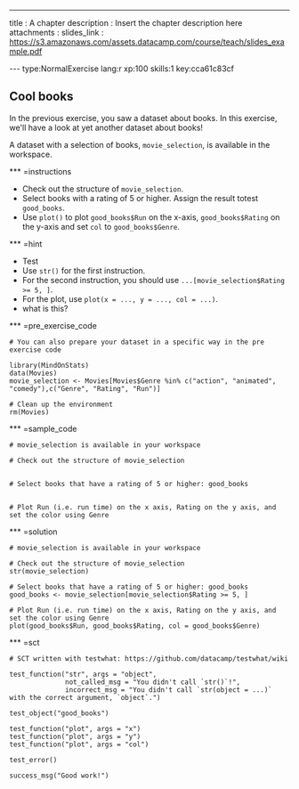 ---
title       : A chapter
description : Insert the chapter description here
attachments :
  slides_link : https://s3.amazonaws.com/assets.datacamp.com/course/teach/slides_example.pdf

--- type:NormalExercise lang:r xp:100 skills:1 key:cca61c83cf
## Cool books
In the previous exercise, you saw a dataset about books. In this exercise, we'll have a look at yet another dataset about books!

A dataset with a selection of books, `movie_selection`, is available in the workspace.

*** =instructions
- Check out the structure of `movie_selection`.
- Select books with a rating of 5 or higher. Assign the result totest `good_books`.
- Use `plot()` to  plot `good_books$Run` on the x-axis, `good_books$Rating` on the y-axis and set `col` to `good_books$Genre`.

*** =hint
- Test
- Use `str()` for the first instruction.
- For the second instruction, you should use `...[movie_selection$Rating >= 5, ]`.
- For the plot, use `plot(x = ..., y = ..., col = ...)`.
- what is this?

*** =pre_exercise_code
```{r}
# You can also prepare your dataset in a specific way in the pre exercise code

library(MindOnStats)
data(Movies)
movie_selection <- Movies[Movies$Genre %in% c("action", "animated", "comedy"),c("Genre", "Rating", "Run")]

# Clean up the environment
rm(Movies)
```

*** =sample_code
```{r}
# movie_selection is available in your workspace

# Check out the structure of movie_selection


# Select books that have a rating of 5 or higher: good_books


# Plot Run (i.e. run time) on the x axis, Rating on the y axis, and set the color using Genre

```

*** =solution
```{r}
# movie_selection is available in your workspace

# Check out the structure of movie_selection
str(movie_selection)

# Select books that have a rating of 5 or higher: good_books
good_books <- movie_selection[movie_selection$Rating >= 5, ]

# Plot Run (i.e. run time) on the x axis, Rating on the y axis, and set the color using Genre
plot(good_books$Run, good_books$Rating, col = good_books$Genre)
```

*** =sct
```{r}
# SCT written with testwhat: https://github.com/datacamp/testwhat/wiki

test_function("str", args = "object",
              not_called_msg = "You didn't call `str()`!",
              incorrect_msg = "You didn't call `str(object = ...)` with the correct argument, `object`.")

test_object("good_books")

test_function("plot", args = "x")
test_function("plot", args = "y")
test_function("plot", args = "col")

test_error()

success_msg("Good work!")
```
